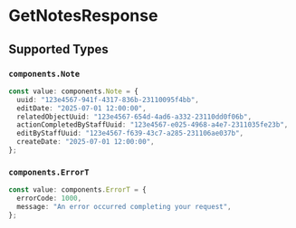 # GetNotesResponse


## Supported Types

### `components.Note`

```typescript
const value: components.Note = {
  uuid: "123e4567-941f-4317-836b-23110095f4bb",
  editDate: "2025-07-01 12:00:00",
  relatedObjectUuid: "123e4567-654d-4ad6-a332-23110dd0f06b",
  actionCompletedByStaffUuid: "123e4567-e025-4968-a4e7-2311035fe23b",
  editByStaffUuid: "123e4567-f639-43c7-a285-231106ae037b",
  createDate: "2025-07-01 12:00:00",
};
```

### `components.ErrorT`

```typescript
const value: components.ErrorT = {
  errorCode: 1000,
  message: "An error occurred completing your request",
};
```


